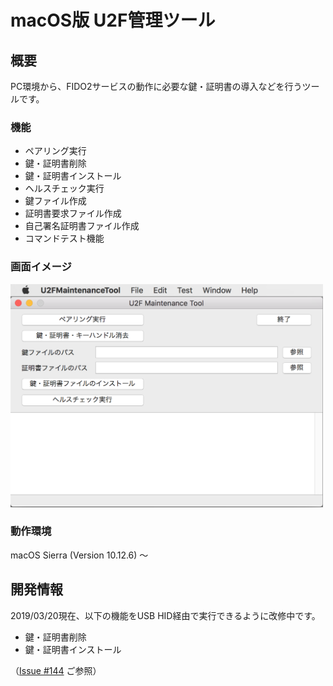 # macOS版 U2F管理ツール

## 概要
PC環境から、FIDO2サービスの動作に必要な鍵・証明書の導入などを行うツールです。

### 機能
* ペアリング実行
* 鍵・証明書削除
* 鍵・証明書インストール
* ヘルスチェック実行
* 鍵ファイル作成
* 証明書要求ファイル作成
* 自己署名証明書ファイル作成
* コマンドテスト機能

### 画面イメージ
<img src="../../assets/0001.png" width="500">

### 動作環境
macOS Sierra (Version 10.12.6) 〜

## 開発情報

2019/03/20現在、以下の機能をUSB HID経由で実行できるように改修中です。

* 鍵・証明書削除
* 鍵・証明書インストール

（[Issue #144](https://github.com/diverta/onecard-fido/issues/144) ご参照）
